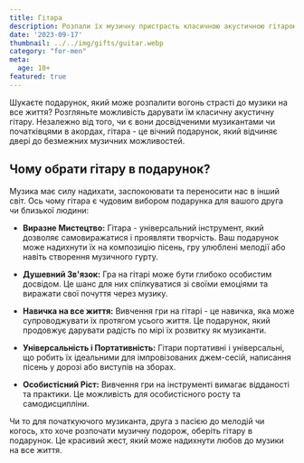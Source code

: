 ```yaml
---
title: Гітара
description: Розпали їх музичну пристрасть класичною акустичною гітарою.
date: '2023-09-17'
thumbnail: ../../img/gifts/guitar.webp
category: "for-men"
meta:
  age: 10+
featured: true
---
```


Шукаєте подарунок, який може розпалити вогонь страсті до музики на все життя? Розгляньте можливість дарувати їм класичну акустичну гітару. Незалежно від того, чи є вони досвідченими музикантами чи початківцями в акордах, гітара - це вічний подарунок, який відчиняє двері до безмежних музичних можливостей.

## Чому обрати гітару в подарунок?

Музика має силу надихати, заспокоювати та переносити нас в інший світ. Ось чому гітара є чудовим вибором подарунка для вашого друга чи близької людини:

- **Виразне Мистецтво:** Гітара - універсальний інструмент, який дозволяє самовиражатися і проявляти творчість. Ваш подарунок може надихнути їх на композицію пісень, гру улюблені мелодії або навіть створення музичного гурту.

- **Душевний Зв'язок:** Гра на гітарі може бути глибоко особистим досвідом. Це шанс для них спілкуватися зі своїми емоціями та виражати свої почуття через музику.

- **Навичка на все життя:** Вивчення гри на гітарі - це навичка, яка може супроводжувати їх протягом усього життя. Це подарунок, який продовжує дарувати радість по мірі їх розвитку як музиканти.

- **Універсальність і Портативність:** Гітари портативні і універсальні, що робить їх ідеальними для імпровізованих джем-сесій, написання пісень у дорозі або виступів на зборах.

- **Особистісний Ріст:** Вивчення гри на інструменті вимагає відданості та практики. Це можливість для особистісного росту та самодисципліни.

Чи то для початкуючого музиканта, друга з пасією до мелодій чи когось, хто хоче розпочати музичну подорож, оберіть гітару в подарунок. Це красивий жест, який може надихнути любов до музики на все життя.
